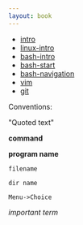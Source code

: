 ```yaml
---
layout: book 
---
```


- [intro](intro.html)
- [linux-intro](linux_intro.html)
- [bash-intro](bash-intro.html)
- [bash-start](bash-start.html)
- [bash-navigation](bash-navigation.html)
- [vim](vim.html)
- [git](git.html)
 

Conventions:

"Quoted text"

__command__

__program name__

`filename`

`dir name`

`Menu->Choice`

_important term_


